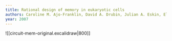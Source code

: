 ```yaml
---
title: Rational design of memory in eukaryotic cells
authors: Caroline M. Ajo-Franklin, David A. Drubin, Julian A. Eskin, Elaine P.S. Gee, Dirk Landgraf, Ira Phillips, Pamela A. Silver
year: 2007
---
```


![[circuit-mem-original.excalidraw|800]]